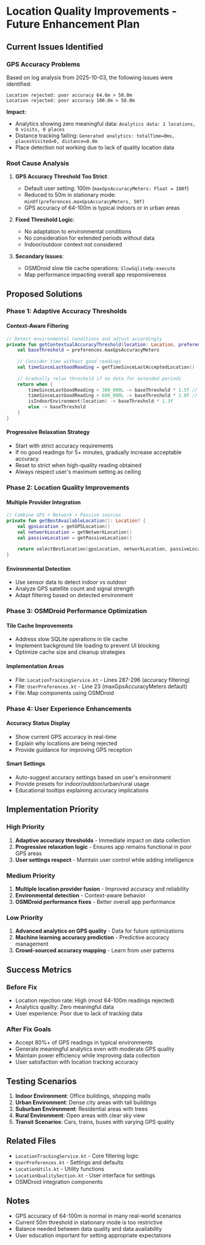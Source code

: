 # Location Quality Improvements - Future Enhancement Plan

## Current Issues Identified

### GPS Accuracy Problems
Based on log analysis from 2025-10-03, the following issues were identified:

```
Location rejected: poor accuracy 64.6m > 50.0m
Location rejected: poor accuracy 100.0m > 50.0m
```

**Impact:**
- Analytics showing zero meaningful data: `Analytics data: 1 locations, 0 visits, 0 places`
- Distance tracking failing: `Generated analytics: totalTime=0ms, placesVisited=0, distance=0.0m`
- Place detection not working due to lack of quality location data

### Root Cause Analysis

1. **GPS Accuracy Threshold Too Strict**: 
   - Default user setting: 100m (`maxGpsAccuracyMeters: Float = 100f`)
   - Reduced to 50m in stationary mode: `minOf(preferences.maxGpsAccuracyMeters, 50f)`
   - GPS accuracy of 64-100m is typical indoors or in urban areas

2. **Fixed Threshold Logic**:
   - No adaptation to environmental conditions
   - No consideration for extended periods without data
   - Indoor/outdoor context not considered

3. **Secondary Issues**:
   - OSMDroid slow tile cache operations: `SlowSqliteOp:execute`
   - Map performance impacting overall app responsiveness

## Proposed Solutions

### Phase 1: Adaptive Accuracy Thresholds

#### Context-Aware Filtering
```kotlin
// Detect environmental conditions and adjust accordingly
private fun getContextualAccuracyThreshold(location: Location, preferences: UserPreferences): Float {
    val baseThreshold = preferences.maxGpsAccuracyMeters
    
    // Consider time without good readings
    val timeSinceLastGoodReading = getTimeSinceLastAcceptedLocation()
    
    // Gradually relax threshold if no data for extended periods
    return when {
        timeSinceLastGoodReading > 300_000L -> baseThreshold * 1.5f // 5+ minutes
        timeSinceLastGoodReading > 600_000L -> baseThreshold * 2.0f // 10+ minutes
        isIndoorEnvironment(location) -> baseThreshold * 1.3f
        else -> baseThreshold
    }
}
```

#### Progressive Relaxation Strategy
- Start with strict accuracy requirements
- If no good readings for 5+ minutes, gradually increase acceptable accuracy
- Reset to strict when high-quality reading obtained
- Always respect user's maximum setting as ceiling

### Phase 2: Location Quality Improvements

#### Multiple Provider Integration
```kotlin
// Combine GPS + Network + Passive sources
private fun getBestAvailableLocation(): Location? {
    val gpsLocation = getGPSLocation()
    val networkLocation = getNetworkLocation()
    val passiveLocation = getPassiveLocation()
    
    return selectBestLocation(gpsLocation, networkLocation, passiveLocation)
}
```

#### Environmental Detection
- Use sensor data to detect indoor vs outdoor
- Analyze GPS satellite count and signal strength
- Adapt filtering based on detected environment

### Phase 3: OSMDroid Performance Optimization

#### Tile Cache Improvements
- Address slow SQLite operations in tile cache
- Implement background tile loading to prevent UI blocking
- Optimize cache size and cleanup strategies

#### Implementation Areas
- File: `LocationTrackingService.kt` - Lines 287-296 (accuracy filtering)
- File: `UserPreferences.kt` - Line 23 (maxGpsAccuracyMeters default)
- File: Map components using OSMDroid

### Phase 4: User Experience Enhancements

#### Accuracy Status Display
- Show current GPS accuracy in real-time
- Explain why locations are being rejected
- Provide guidance for improving GPS reception

#### Smart Settings
- Auto-suggest accuracy settings based on user's environment
- Provide presets for indoor/outdoor/urban/rural usage
- Educational tooltips explaining accuracy implications

## Implementation Priority

### High Priority
1. **Adaptive accuracy thresholds** - Immediate impact on data collection
2. **Progressive relaxation logic** - Ensures app remains functional in poor GPS areas
3. **User settings respect** - Maintain user control while adding intelligence

### Medium Priority
1. **Multiple location provider fusion** - Improved accuracy and reliability
2. **Environmental detection** - Context-aware behavior
3. **OSMDroid performance fixes** - Better overall app performance

### Low Priority
1. **Advanced analytics on GPS quality** - Data for future optimizations
2. **Machine learning accuracy prediction** - Predictive accuracy management
3. **Crowd-sourced accuracy mapping** - Learn from user patterns

## Success Metrics

### Before Fix
- Location rejection rate: High (most 64-100m readings rejected)
- Analytics quality: Zero meaningful data
- User experience: Poor due to lack of tracking data

### After Fix Goals
- Accept 80%+ of GPS readings in typical environments
- Generate meaningful analytics even with moderate GPS quality
- Maintain power efficiency while improving data collection
- User satisfaction with location tracking accuracy

## Testing Scenarios

1. **Indoor Environment**: Office buildings, shopping malls
2. **Urban Environment**: Dense city areas with tall buildings  
3. **Suburban Environment**: Residential areas with trees
4. **Rural Environment**: Open areas with clear sky view
5. **Transit Scenarios**: Cars, trains, buses with varying GPS quality

## Related Files

- `LocationTrackingService.kt` - Core filtering logic
- `UserPreferences.kt` - Settings and defaults
- `LocationUtils.kt` - Utility functions
- `LocationQualitySection.kt` - User interface for settings
- OSMDroid integration components

## Notes

- GPS accuracy of 64-100m is normal in many real-world scenarios
- Current 50m threshold in stationary mode is too restrictive
- Balance needed between data quality and data availability
- User education important for setting appropriate expectations